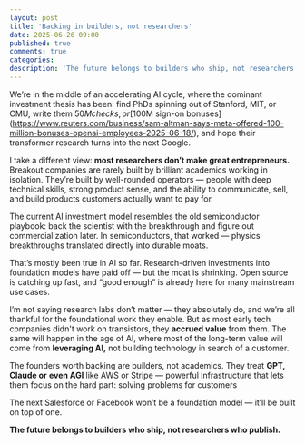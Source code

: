 ```yaml
---
layout: post
title: 'Backing in builders, not researchers'
date: 2025-06-26 09:00
published: true
comments: true
categories:
description: 'The future belongs to builders who ship, not researchers who publish.'
---
```


We’re in the middle of an accelerating AI cycle, where the dominant investment thesis has been: find PhDs spinning out of Stanford, MIT, or CMU, write them $50M checks, or [$100M sign-on bonuses](https://www.reuters.com/business/sam-altman-says-meta-offered-100-million-bonuses-openai-employees-2025-06-18/), and hope their transformer research turns into the next Google.

I take a different view: **most researchers don’t make great entrepreneurs.** Breakout companies are rarely built by brilliant academics working in isolation. They’re built by well-rounded operators — people with deep technical skills, strong product sense, and the ability to communicate, sell, and build products customers actually want to pay for.

The current AI investment model resembles the old semiconductor playbook: back the scientist with the breakthrough and figure out commercialization later. In semiconductors, that worked — physics breakthroughs translated directly into durable moats.

That’s mostly been true in AI so far. Research-driven investments into foundation models have paid off — but the moat is shrinking. Open source is catching up fast, and “good enough” is already here for many mainstream use cases.

I’m not saying research labs don’t matter — they absolutely do, and we’re all thankful for the foundational work they enable. But as most early tech companies didn't work on transistors, they **accrued value** from them. The same will happen in the age of AI, where most of the long-term value will come from **leveraging AI,** not building technology in search of a customer.

The founders worth backing are builders, not academics. They treat **GPT, Claude or** **even AGI** like AWS or Stripe — powerful infrastructure that lets them focus on the hard part: solving problems for customers

The next Salesforce or Facebook won’t be a foundation model — it’ll be built on top of one.

**The future belongs to builders who ship, not researchers who publish.**
